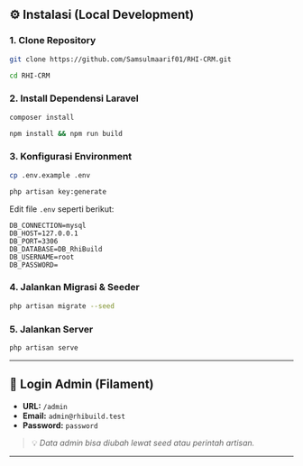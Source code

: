 
## ⚙️ Instalasi (Local Development)

### 1. Clone Repository
```bash
git clone https://github.com/Samsulmaarif01/RHI-CRM.git
```
```bash
cd RHI-CRM
```

### 2. Install Dependensi Laravel
```bash
composer install
```
```bash
npm install && npm run build
```

### 3. Konfigurasi Environment
```bash
cp .env.example .env
```
```bash
php artisan key:generate
```

Edit file `.env` seperti berikut:
```
DB_CONNECTION=mysql
DB_HOST=127.0.0.1
DB_PORT=3306
DB_DATABASE=DB_RhiBuild
DB_USERNAME=root
DB_PASSWORD=
```

### 4. Jalankan Migrasi & Seeder
```bash
php artisan migrate --seed
```

### 5. Jalankan Server
```bash
php artisan serve
```

---

## 🔐 Login Admin (Filament)
- **URL:** `/admin`  
- **Email:** `admin@rhibuild.test`  
- **Password:** `password`  

> 💡 *Data admin bisa diubah lewat seed atau perintah artisan.*

---
